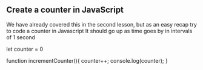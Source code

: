 ## Create a counter in JavaScript

We have already covered this in the second lesson, but as an easy recap try to code a counter in Javascript
It should go up as time goes by in intervals of 1 second


let counter = 0

function incrementCounter(){
    counter++;
    console.log(counter);
}